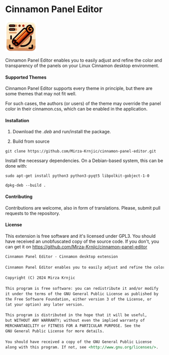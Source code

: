 # Cinnamon Panel Editor

<img src="/usr/share/icons/cinnamon-panel-editor-icon.png" alt="Cinnamon Panel Editor Icon" width="100" height="100">

Cinnamon Panel Editor enables you to easily adjust and refine the color and transparency of the panels on your Linux Cinnamon desktop environment.

#### Supported Themes

Cinnamon Panel Editor supports every theme in principle, but there are some themes that may not fit well.

For such cases, the authors (or users) of the theme may override the panel color in their cinnamon.css, which can be enabled in the application.

#### Installation

1. Download the _.deb_ and run/install the package.

2. Build from source

```terminal
git clone https://github.com/Mirza-Krnjic/cinnamon-panel-editor.git
```

Install the necessary dependencies. On a Debian-based system, this can be done with:

```terminal
sudo apt-get install python3 python3-pyqt5 libpolkit-gobject-1-0
```

```terminal
dpkg-deb --build .
```

#### Contributing

Contributions are welcome, also in form of translations. Please, submit pull requests to the repository.

#### License

This extension is free software and it's licensed under GPL3. You should have received an unobfuscated copy of the source code. If you don't, you can get it on https://github.com/Mirza-Krnjic/cinnamon-panel-editor

```markdown
Cinnamon Panel Editor - Cinnamon desktop extension

Cinnamon Panel Editor enables you to easily adjust and refine the color and transparency of the panels on your Linux Cinnamon desktop environment.

Copyright (C) 2024 Mirza Krnjic

This program is free software: you can redistribute it and/or modify
it under the terms of the GNU General Public License as published by
the Free Software Foundation, either version 3 of the License, or
(at your option) any later version.

This program is distributed in the hope that it will be useful,
but WITHOUT ANY WARRANTY; without even the implied warranty of
MERCHANTABILITY or FITNESS FOR A PARTICULAR PURPOSE. See the
GNU General Public License for more details.

You should have received a copy of the GNU General Public License
along with this program. If not, see <http://www.gnu.org/licenses/>.
```

